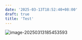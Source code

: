 ```yaml
---
date: '2025-03-13T18:52:40+08:00'
draft: true
title: 'Test'
---
```


![image-20250313185453593](D:\Github_local\AesashBlogSite\assets\image-20250313185453593.png)
